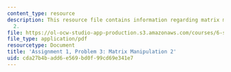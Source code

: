 ```yaml
---
content_type: resource
description: This resource file contains information regarding matrix manipulation
  2.
file: https://ol-ocw-studio-app-production.s3.amazonaws.com/courses/6-s096-effective-programming-in-c-and-c-january-iap-2014/cda27b4badd6e569bd0f99cd69e341e7_MIT6_S096IAP14_ass1_p3.pdf
file_type: application/pdf
resourcetype: Document
title: 'Assignment 1, Problem 3: Matrix Manipulation 2'
uid: cda27b4b-add6-e569-bd0f-99cd69e341e7
---
```

